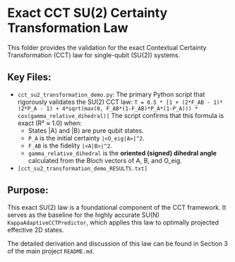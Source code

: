 # Exact CCT SU(2) Certainty Transformation Law

This folder provides the validation for the exact Contextual Certainty Transformation (CCT) law for single-qubit (SU(2)) systems.

## Key Files:

*   `cct_su2_transformation_demo.py`: The primary Python script that rigorously validates the SU(2) CCT law:
    `T = 0.5 * [1 + (2*F_AB - 1)*(2*P_A - 1) + 4*sqrt(max(0, F_AB*(1-F_AB)*P_A*(1-P_A))) * cos(gamma_relative_dihedral)]`
    The script confirms that this formula is exact (R² ≈ 1.0) when:
    *   States |A⟩ and |B⟩ are pure qubit states.
    *   `P_A` is the initial certainty `|<O_eig|A>|^2`.
    *   `F_AB` is the fidelity `|<A|B>|^2`.
    *   `gamma_relative_dihedral` is the **oriented (signed) dihedral angle** calculated from the Bloch vectors of A, B, and O_eig.
*   `[cct_su2_transformation_demo_RESULTS.txt]`

## Purpose:
This exact SU(2) law is a foundational component of the CCT framework. It serves as the baseline for the highly accurate SU(N) `KappaAdaptiveCCTPredictor`, which applies this law to optimally projected effective 2D states.

The detailed derivation and discussion of this law can be found in Section 3 of the main project `README.md`.
